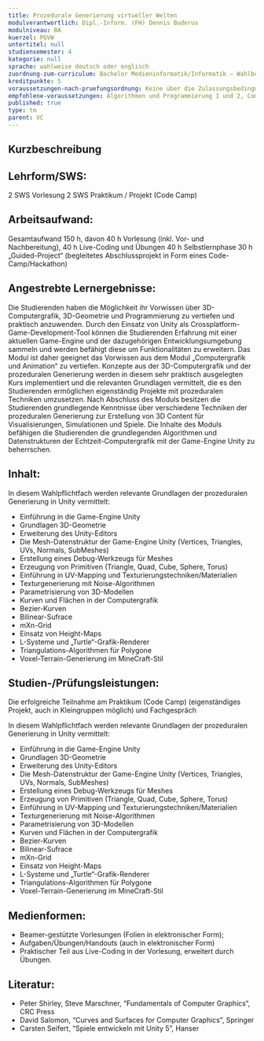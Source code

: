 ```yaml
---
title: Prozedurale Generierung virtueller Welten
modulverantwortlich: Dipl.-Inform. (FH) Dennis Buderus
modulniveau: BA
kuerzel: PGVW
untertitel: null
studiensemester: 4
kategorie: null
sprache: wahlweise deutsch oder englisch
zuordnung-zum-curriculum: Bachelor Medieninformatik/Informatik – Wahlbereich
kreditpunkte: 5
voraussetzungen-nach-pruefungsordnung: Keine über die Zulassungsbedingungen hinausgehenden Voraussetzungen
empfohlene-voraussetzungen: Algorithmen und Programmierung 1 und 2, Computergrafik und Animation
published: true
type: tm
parent: VC
---
```


## Kurzbeschreibung

## Lehrform/SWS: 
2 SWS Vorlesung 
2 SWS Praktikum / Projekt (Code Camp)

## Arbeitsaufwand: 
Gesamtaufwand 150 h, davon
40 h  Vorlesung (inkl. Vor- und Nachbereitung),
40 h  Live-Coding und Übungen
40 h  Selbstlernphase
30 h  „Guided-Project“ (begleitetes Abschlussprojekt in Form eines Code-Camp/Hackathon)    

## Angestrebte Lernergebnisse:
Die Studierenden haben die Möglichkeit ihr Vorwissen über 3D-Computergrafik, 3D-Geometrie und Programmierung zu vertiefen und praktisch anzuwenden. Durch den Einsatz von Unity als Crossplatform-Game-Development-Tool können die Studierenden Erfahrung mit einer aktuellen Game-Engine und der dazugehörigen Entwicklungsumgebung sammeln und werden befähigt diese um Funktionalitäten zu erweitern. Das Modul ist daher geeignet das Vorwissen aus dem Modul „Computergrafik und Animation“ zu vertiefen. 
Konzepte aus der 3D-Computergrafik und der prozeduralen Generierung werden in diesem sehr praktisch ausgelegten Kurs implementiert und die relevanten Grundlagen vermittelt, die es den Studierenden ermöglichen eigenständig Projekte mit prozeduralen Techniken umzusetzen.
Nach Abschluss des Moduls besitzen die Studierenden grundlegende Kenntnisse über verschiedene Techniken der prozeduralen Generierung zur Erstellung von 3D Content für Visualisierungen, Simulationen und Spiele.
Die Inhalte des Moduls befähigen die Studierenden die grundlegenden Algorithmen und Datenstrukturen der Echtzeit-Computergrafik mit der Game-Engine Unity zu beherrschen.

## Inhalt:
In diesem Wahlpflichtfach werden relevante Grundlagen der prozeduralen Generierung in Unity vermittelt:
-	Einführung in die Game-Engine Unity
-	Grundlagen 3D-Geometrie
-	Erweiterung des Unity-Editors
-	Die Mesh-Datenstruktur der Game-Engine Unity (Vertices, Triangles, UVs, Normals, SubMeshes)
-	Erstellung eines Debug-Werkzeugs für Meshes
-	Erzeugung von Primitiven (Triangle, Quad, Cube, Sphere, Torus)
-	Einführung in UV-Mapping und Texturierungstechniken/Materialien
-	Texturgenerierung mit Noise-Algorithmen
-	Parametrisierung von 3D-Modellen
-	Kurven und Flächen in der Computergrafik
-	Bezier-Kurven
-	Bilinear-Sufrace
-	mXn-Grid
-	Einsatz von Height-Maps
-	L-Systeme und „Turtle“-Grafik-Renderer
-	Triangulations-Algorithmen für Polygone
-	Voxel-Terrain-Generierung im MineCraft-Stil

## Studien-/Prüfungsleistungen:
Die erfolgreiche Teilnahme am Praktikum (Code Camp) (eigenständiges Projekt, auch in Kleingruppen möglich) und Fachgespräch

In diesem Wahlpflichtfach werden relevante Grundlagen der prozeduralen Generierung in Unity vermittelt:
-	Einführung in die Game-Engine Unity
-	Grundlagen 3D-Geometrie
-	Erweiterung des Unity-Editors
-	Die Mesh-Datenstruktur der Game-Engine Unity (Vertices, Triangles, UVs, Normals, SubMeshes)
-	Erstellung eines Debug-Werkzeugs für Meshes
-	Erzeugung von Primitiven (Triangle, Quad, Cube, Sphere, Torus)
-	Einführung in UV-Mapping und Texturierungstechniken/Materialien
-	Texturgenerierung mit Noise-Algorithmen
-	Parametrisierung von 3D-Modellen
-	Kurven und Flächen in der Computergrafik
-	Bezier-Kurven
-	Bilinear-Sufrace
-	mXn-Grid
-	Einsatz von Height-Maps
-	L-Systeme und „Turtle“-Grafik-Renderer
-	Triangulations-Algorithmen für Polygone
-	Voxel-Terrain-Generierung im MineCraft-Stil

## Medienformen:
-	Beamer-gestützte Vorlesungen (Folien in elektronischer Form);
-	Aufgaben/Übungen/Handouts (auch in elektronischer Form) 
-	Praktischer Teil aus Live-Coding in der Vorlesung, erweitert durch Übungen.


## Literatur:
- Peter Shirley, Steve Marschner, “Fundamentals of Computer Graphics“, CRC Press
- David Salomon, “Curves and Surfaces for Computer Graphics”, Springer
- Carsten Seifert, “Spiele entwickeln mit Unity 5”, Hanser
